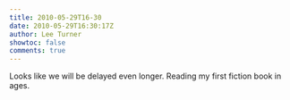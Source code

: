 ```yaml
---
title: 2010-05-29T16-30
date: 2010-05-29T16:30:17Z
author: Lee Turner
showtoc: false
comments: true
---
```


Looks like we will be delayed even longer. Reading my first fiction book in ages.

